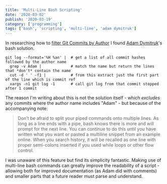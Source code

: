 ```yaml
---
title: 'Multi-Line Bash Scripting'
date: '2020-03-02'
publish: '2020-03-19'
category: ['programming']
tags: ['bash', 'scripting', 'multi-line', 'adam dymitruk']
---
```


In researching how to [filter Git Commits by Author](git-commit-filter-author) I found [Adam Dymitruk](http://dymitruk.com/)'s bash solution.

```shell
git log --format='%H %an' |  # get a list of all commit hashes followed by the author name
  grep -v Adam |             # match the name but return the lines that *don't* contain the name
  cut -d ' ' -f1 |           # from this extract just the first part of the line which is commit ref
  xargs -n1 git log -1       # call git log from that commit stopped after 1 commit
```

The reason I'm writing about this is not the solution itself - which _excludes_ any commits where the author name includes "Adam" - but because of the accompanying note:

> Don’t be afraid to split your piped commands onto multiple lines. As long as a line ends with a pipe, bash knows there is more and will prompt for the next line. You can continue to do this until you have written what you want or pasted a multiline snippet from an example online. When you search history, it will be recalled as one line with proper semi-colons inserted if you used while loops or other flow control.

I was unaware of this feature but find its simplicity fantastic. Making use of multi-line bash commands can greatly improve the readability of a script - allowing both for improved documentation (as Adam did with comments) and smaller parts that a future reader must parse and understand.
